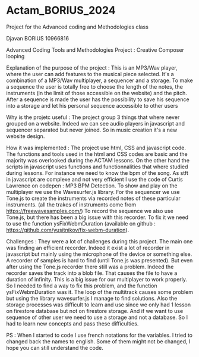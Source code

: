 # Actam_BORIUS_2024
Project for the Advanced coding and Methodologies class

Djavan BORIUS 10966816

Advanced Coding Tools and Methodologies Project :
Creative Composer looping

Explanation of the purpose of the project :
This is an MP3/Wav player, where the user can add features to the musical piece selected.
It's a combination of a MP3/Wav multiplayer, a sequencer and a storage.
To make a sequence the user is totally free to choose the length of the notes,
the instruments (in the limit of those accessible on the website) and the pitch.
After a sequence is made the user has the possibility to save his sequence into a storage
and let his personal sequence accessible to other users 

Why is the projetc useful :
The project group 3 things that where never grouped on a website.
Indeed we can see audio players in javascript and sequencer separated but never joined.
So in music creation it's a new website design.

How it was implemented : 
The project use html, CSS and javascript code.
The functions and tools used in the html and CSS codes are basic and the majority was
overlooked during the ACTAM lessons.
On the other hand the scripts in javascript uses functions and functionnalities that 
where studied during lessons. 
For instance we need to know the bpm of the song. As stft in javascript are complexe and
not very efficient I use the code of Curtis Lawrence on codepen : MP3 BPM Detection.
To show and play on the multiplayer we use the Wavesurfer.js library.
For the sequencer we use Tone.js to create the instruments via recorded notes of these
particular instruments. (all the trakcs of instruments come from https://freewavesamples.com/)
To record the sequence we also use Tone.js, but there has been a big issue with this recorder.
To fix it we need to use the function ysFixWebmDuration (available on github :
https://github.com/yusitnikov/fix-webm-duration).

Challenges :
They were a lot of challenges during this project. 
The main one was finding an efficient recorder. Indeed it exist a lot of recorder in javascript
but mainly using the microphone of the device or something else. A recorder of samples is 
hard to find (until Tone.js was presented). But even after using the Tone.js recorder there 
still was a problem. Indeed the recorder saves the track into a blob file. That causes 
the file to have a duration of infinity. This is a big issue for our multiplayer to work 
properly. So I needed to find a way to fix this problem, and the function ysFixWebmDuration
was it. 
The loop of the multitrack causes some problem but using the library wavesurfer.js I manage 
to find solutions.
Also the storage processes was difficult to learn and use since we only had 1 lesson on 
firestore database but not on firestore storage. And if we want to use sequence of other
user we need to use a storage and not a database. So I had to learn new concepts and
pass these difficulties. 

PS :
When I started to code I use french notations for the variables. I tried to changed back the names to english.
Some of them might not be changed, I hope you can still understand the code. 
